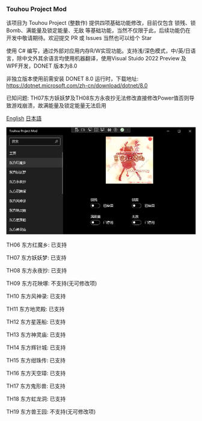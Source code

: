 ### Touhou Project Mod
该项目为 Touhou Project (整数作) 提供四项基础功能修改，目前仅包含 锁残、锁Bomb、满能量及锁定能量、无敌 等基础功能，当然不仅限于此，后续功能仍在开发中敬请期待。欢迎提交 PR 或 Issues 当然也可以给个 Star

使用 C# 编写，通过外部对应用内存R/W实现功能。支持浅/深色模式，中/英/日语言，除中文外其余语言均使用机器翻译，使用Visual Stuido 2022 Preview 及 WPF开发，DONET 版本为8.0

非独立版本使用前需安装 DONET 8.0 运行时，下载地址: https://dotnet.microsoft.com/zh-cn/download/dotnet/8.0

已知问题: TH07东方妖妖梦及TH08东方永夜抄无法修改直接修改Power值否则导致游戏崩溃，故满能量及锁定能量无法启用

[English](README_en.md)  [日本語](README_jp.md)

![](main.png)

TH06 东方红魔乡: 已支持 

TH07 东方妖妖梦: 已支持

TH08 东方永夜抄: 已支持

TH09 东方花映塚: 不支持(无可修改项)

TH10 东方风神录: 已支持

TH11 东方地灵殿: 已支持

TH12 东方星莲船: 已支持

TH13 东方神灵庙: 已支持

TH14 东方辉针城: 已支持

TH15 东方绀珠传: 已支持

TH16 东方天空璋: 已支持

TH17 东方鬼形兽: 已支持

TH18 东方虹龙洞: 已支持

TH19 东方兽王园: 不支持(无可修改项)
